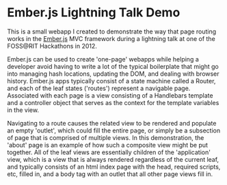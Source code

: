 Ember.js Lightning Talk Demo
============================

This is a small webapp I created to demonstrate the way that page routing works in the [Ember.js](http://emberjs.com) MVC framework during a lightning talk at one of the FOSS@RIT Hackathons in 2012.

Ember.js can be used to create 'one-page' webapps while helping a developer avoid having to write a lot of the typical boilerplate that might go into managing hash locations, updating the DOM, and dealing with browser history.  Ember.js apps typically consist of a state machine called a Router, and each of the leaf states ('routes') represent a navigable page.  Associated with each page is a view consisting of a Handlebars template and a controller object that serves as the context for the template variables in the view.  

Navigating to a route causes the related view to be rendered and populate an empty 'outlet', which could fill the entire page, or simply be a subsection of page that is comprised of multiple views. In this demonstration, the 'about' page is an example of how such a composite view might be put together.  All of the leaf views are essentially children of the 'application' view, which is a view that is always rendered regardless of the current leaf, and typically consists of an html index page with the head, required scripts, etc, filled in, and a body tag with an outlet that all other page views fill in.